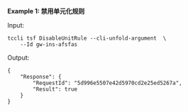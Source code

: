 **Example 1: 禁用单元化规则**



Input: 

```
tccli tsf DisableUnitRule --cli-unfold-argument  \
    --Id gw-ins-afsfas
```

Output: 
```
{
    "Response": {
        "RequestId": "5d996e5507e42d5970cd2e25ed5267a",
        "Result": true
    }
}
```

